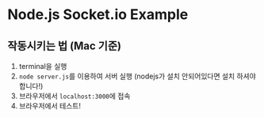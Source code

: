 # Node.js Socket.io Example

## 작동시키는 법 (Mac 기준)
1. terminal을 실행
2. `node server.js`를 이용하여 서버 실행 (nodejs가 설치 안되어있다면 설치 하셔야 합니다!)
3. 브라우저에서 `localhost:3000`에 접속
4. 브라우저에서 테스트!

